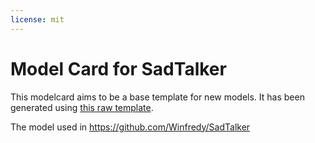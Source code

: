 ```yaml
---
license: mit
---
```


# Model Card for SadTalker

<!-- Provide a quick summary of what the model is/does. -->

This modelcard aims to be a base template for new models. It has been generated using [this raw template](https://github.com/huggingface/huggingface_hub/blob/main/src/huggingface_hub/templates/modelcard_template.md?plain=1).

The model used in https://github.com/Winfredy/SadTalker
